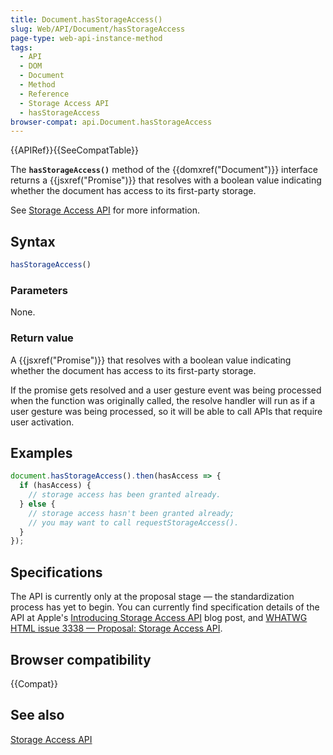```yaml
---
title: Document.hasStorageAccess()
slug: Web/API/Document/hasStorageAccess
page-type: web-api-instance-method
tags:
  - API
  - DOM
  - Document
  - Method
  - Reference
  - Storage Access API
  - hasStorageAccess
browser-compat: api.Document.hasStorageAccess
---
```

{{APIRef}}{{SeeCompatTable}}

The **`hasStorageAccess()`** method of the
{{domxref("Document")}} interface returns a {{jsxref("Promise")}} that resolves with a
boolean value indicating whether the document has access to its first-party storage.

See [Storage Access API](/en-US/docs/Web/API/Storage_Access_API) for more
information.

## Syntax

```js
hasStorageAccess()
```

### Parameters

None.

### Return value

A {{jsxref("Promise")}} that resolves with a boolean value indicating whether the
document has access to its first-party storage.

If the promise gets resolved and a user gesture event was being processed when the
function was originally called, the resolve handler will run as if a user gesture was
being processed, so it will be able to call APIs that require user activation.

## Examples

```js
document.hasStorageAccess().then(hasAccess => {
  if (hasAccess) {
    // storage access has been granted already.
  } else {
    // storage access hasn't been granted already;
    // you may want to call requestStorageAccess().
  }
});
```

## Specifications

The API is currently only at the proposal stage — the standardization process has yet
to begin. You can currently find specification details of the API at Apple's [Introducing Storage Access API](https://webkit.org/blog/8124/introducing-storage-access-api/) blog post, and [WHATWG HTML issue 3338 — Proposal: Storage Access API](https://github.com/whatwg/html/issues/3338).

## Browser compatibility

{{Compat}}

## See also

[Storage Access API](/en-US/docs/Web/API/Storage_Access_API)
